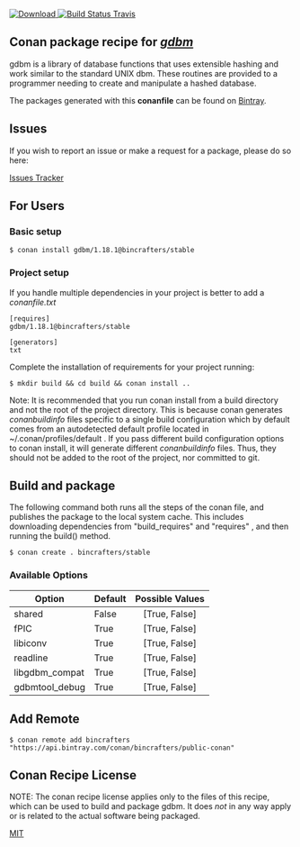[![Download](https://api.bintray.com/packages/bincrafters/public-conan/gdbm%3Abincrafters/images/download.svg) ](https://bintray.com/bincrafters/public-conan/gdbm%3Abincrafters/_latestVersion)
[![Build Status Travis](https://travis-ci.com/bincrafters/conan-gdbm.svg?branch=stable%2F1.18.1)](https://travis-ci.com/bincrafters/conan-gdbm)

## Conan package recipe for [*gdbm*](https://www.gnu.org.ua/software/gdbm/gdbm.html)

gdbm is a library of database functions that uses extensible hashing and work similar to the standard UNIX dbm. These routines are provided to a programmer needing to create and manipulate a hashed database.

The packages generated with this **conanfile** can be found on [Bintray](https://bintray.com/bincrafters/public-conan/gdbm%3Abincrafters).


## Issues

If you wish to report an issue or make a request for a package, please do so here:

[Issues Tracker](https://github.com/bincrafters/community/issues)


## For Users

### Basic setup

    $ conan install gdbm/1.18.1@bincrafters/stable

### Project setup

If you handle multiple dependencies in your project is better to add a *conanfile.txt*

    [requires]
    gdbm/1.18.1@bincrafters/stable

    [generators]
    txt

Complete the installation of requirements for your project running:

    $ mkdir build && cd build && conan install ..

Note: It is recommended that you run conan install from a build directory and not the root of the project directory.  This is because conan generates *conanbuildinfo* files specific to a single build configuration which by default comes from an autodetected default profile located in ~/.conan/profiles/default .  If you pass different build configuration options to conan install, it will generate different *conanbuildinfo* files.  Thus, they should not be added to the root of the project, nor committed to git.


## Build and package

The following command both runs all the steps of the conan file, and publishes the package to the local system cache.  This includes downloading dependencies from "build_requires" and "requires" , and then running the build() method.

    $ conan create . bincrafters/stable


### Available Options
| Option        | Default | Possible Values  |
| ------------- |:----------------- |:------------:|
| shared      | False |  [True, False] |
| fPIC      | True |  [True, False] |
| libiconv      | True |  [True, False] |
| readline      | True |  [True, False] |
| libgdbm_compat      | True |  [True, False] |
| gdbmtool_debug      | True |  [True, False] |


## Add Remote

    $ conan remote add bincrafters "https://api.bintray.com/conan/bincrafters/public-conan"


## Conan Recipe License

NOTE: The conan recipe license applies only to the files of this recipe, which can be used to build and package gdbm.
It does *not* in any way apply or is related to the actual software being packaged.

[MIT](https://github.com/bincrafters/conan-gdbm/blob/stable/1.18.1/LICENSE.md)
